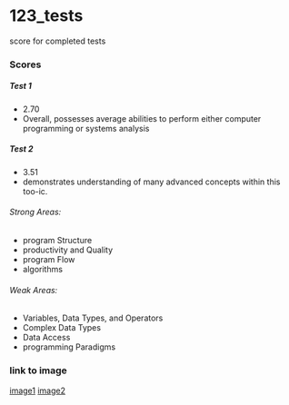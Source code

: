 # 123_tests
score for completed tests


### Scores

##### Test 1
- 2.70 
- Overall, possesses average abilities to perform either 
computer programming or systems analysis

##### Test 2
- 3.51
- demonstrates understanding of many advanced concepts within this 
too-ic.

###### Strong Areas: 
- program Structure 
- productivity and Quality 
- program Flow 
- algorithms 
###### Weak Areas: 
- Variables, Data Types, and Operators 
- Complex Data Types 
- Data Access
- programming Paradigms 


### link to image

[image1](https://ibb.co/096hFNT)
[image2](https://ibb.co/VBzQDzV)
